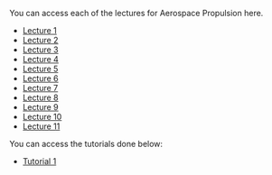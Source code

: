 You can access each of the lectures for Aerospace Propulsion here.

- [Lecture 1](./Lecture01.md)
- [Lecture 2](./Lecture02.md)
- [Lecture 3](./Lecture03.md)
- [Lecture 4](./Lecture04.md)
- [Lecture 5](./Lecture05.md)
- [Lecture 6](./Lecture06.md)
- [Lecture 7](./Lecture07.md)
- [Lecture 8](./Lecture08.md)
- [Lecture 9](./Lecture09.md)
- [Lecture 10](./Lecture10.md)
- [Lecture 11](./Lecture11.md)


You can access the tutorials done below:

- [Tutorial 1](./Tutorial01.md)
